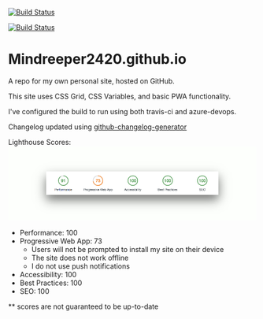 [![Build Status](https://adamjolicoeur.visualstudio.com/adamjolicoeur.com/_apis/build/status/mindreeper2420.mindreeper2420.github.io)](https://adamjolicoeur.visualstudio.com/adamjolicoeur.com/_build/latest?definitionId=4)

[![Build Status](https://travis-ci.org/mindreeper2420/mindreeper2420.github.io.svg?branch=master)](https://travis-ci.org/mindreeper2420/mindreeper2420.github.io)

# Mindreeper2420.github.io
A repo for my own personal site, hosted on GitHub.

This site uses CSS Grid, CSS Variables, and basic PWA functionality.

I've configured the build to run using both travis-ci and azure-devops.

Changelog updated using [github-changelog-generator](https://github.com/github-changelog-generator/github-changelog-generator)

Lighthouse Scores:
![Lighthouse Score](img/lighthouse-scores.png)

- Performance: 100
- Progressive Web App: 73
  - Users will not be prompted to install my site on their device
  - The site does not work offline
  - I do not use push notifications
- Accessibility: 100
- Best Practices: 100
- SEO: 100

** scores are not guaranteed to be up-to-date
